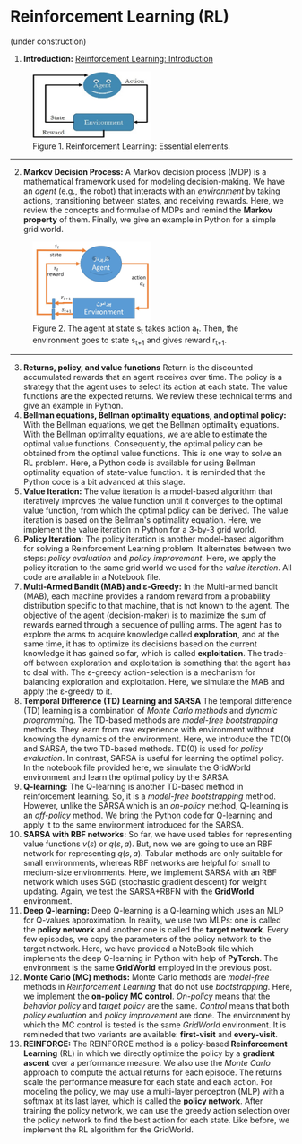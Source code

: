 # Reinforcement Learning (RL)
(under construction)
1) **Introduction:** <a href="./RL-introduction.ipynb">Reinforcement Learning: Introduction</a>
<figure>
<img alt="RL: Essential elements" src="./Media/RL-intro.jpg" width="50%">
<figcaption>Figure 1. Reinforcement Learning: Essential elements.</figcaption>
</figure>
<hr>

2) **Markov Decision Process:** A Markov decision process (MDP) is a mathematical framework used for modeling decision-making. We have an *agent* (e.g., the robot) that interacts with an *environment* by taking actions, transitioning between states, and receiving rewards. Here, we review the concepts and formulae of MDPs and remind the **Markov property** of them. Finally, we give an example in Python for a simple grid world.
<figure>
<img alt="RL: State-action-next state-reward" src="./Media/RL-MDP-fig-1.jpg" width="50%">
<figcaption>Figure 2. The agent at state s<sub>t</sub> takes action a<sub>t</sub>. Then, the environment goes to state s<sub>t+1</sub> and gives reward r<sub>t+1</sub>.</figcaption>
</figure>
<hr>

3) **Returns, policy, and value functions** Return is the discounted accumulated rewards that an agent receives over time. The policy is a strategy that the agent uses to select its action at each state. The value functions are the expected returns. We review these technical terms and give an example in Python. 
4) **Bellman equations, Bellman optimality equations, and optimal policy:** With the Bellman equations, we get the Bellman optimality equations. With the Bellman optimality equations, we are able to estimate the optimal value functions. Consequently, the optimal policy can be obtained from the optimal value functions. This is one way to solve an RL problem. Here, a Python code is available for using Bellman optimality equation of state-value function. It is reminded that the Python code is a bit advanced at this stage. 
5) **Value Iteration:** The value iteration is a model-based algorithm that iteratively improves the value function until it converges to the optimal value function, from which the optimal policy can be derived. The value iteration is based on the Bellman's optimality equation. Here, we implement the value iteration in Python for a 3-by-3 grid world.
6) **Policy Iteration:** The policy iteration is another model-based algorithm for solving a Reinforcement Learning problem. It alternates between two steps: *policy evaluation* and *policy improvement*. Here, we apply the policy iteration to the same grid world we used for the *value iteration*. All code are available in a Notebook file.
7) **Multi-Armed Bandit (MAB) and ε-Greedy:** In the Multi-armed bandit (MAB), each machine provides a random reward from a probability distribution specific to that machine, that is not known to the agent. The objective of the agent (decision-maker) is to maximize the sum of rewards earned through a sequence of pulling arms. The agent has to explore the arms to acquire knowledge called **exploration**, and at the same time, it has to optimize its decisions based on the current knowledge it has gained so far, which is called **exploitation**. The trade-off between exploration and exploitation is something that the agent has to deal with. The ε-greedy action-selection is a mechanism for balancing exploration and exploitation. Here, we simulate the MAB and apply the ε-greedy to it.
8) **Temporal Difference (TD) Learning and SARSA** The temporal difference (TD) learning is a combination of *Monte Carlo methods* and *dynamic programming*. The TD-based methods are *model-free* *bootstrapping* methods. They learn from raw experience with environment without knowing the dynamics of the environment. Here, we introduce the TD(0) and SARSA, the two TD-based methods. TD(0) is used for *policy evaluation*. In contrast, SARSA is useful for learning the optimal policy. In the notebook file provided here, we simulate the GridWorld environment and learn the optimal policy by the SARSA. 
9) **Q-learning:** The Q-learning is another TD-based method in reinforcement learning. So, it is a *model-free* *bootstrapping* method. However, unlike the SARSA which is an *on-policy* method, Q-learning is an *off-policy* method. We bring the Python code for Q-learning and apply it to the same environment introduced for the SARSA. 
10) **SARSA with RBF networks:** So far, we have used tables for representing value functions $v(s)$ or $q(s,a)$. But, now we are going to use an RBF network for representing $q(s,a)$. Tabular methods are only suitable for small environments, whereas RBF networks are helpful for small to medium-size environments. Here, we implement SARSA with an RBF network which uses SGD (stochastic gradient descent) for weight updating. Again, we test the SARSA+RBFN with the **GridWorld** environment.
11) **Deep Q-learning:** Deep Q-learning is a Q-learning which uses an MLP for Q-values approximation. In reality, we use two MLPs: one is called the **policy network** and another one is called the **target network**. Every few episodes, we copy the parameters of the policy network to the target network. Here, we have provided a NoteBook file which implements the deep Q-learning in Python with help of **PyTorch**. The environment is the same **GridWorld** employed in the previous post.
12) **Monte Carlo (MC) methods:** Monte Carlo methods are *model-free* methods in *Reinforcement Learning* that do not use *bootstrapping*. Here, we implement the **on-policy MC control**. *On-policy* means that the *behavior policy* and *target policy* are the same. *Control* means that both *policy evaluation* and *policy improvement* are done. The environment by which the MC control is tested is the same *GridWorld* environment. It is remineded that two variants are available: **first-visit** and **every-visit**.
13) **REINFORCE:** The REINFORCE method is a policy-based **Reinforcement Learning** (RL) in which we directly optimize the policy by a **gradient ascent** over a performance measure. We also use the *Monte Carlo* approach to compute the actual returns for each episode. The returns scale the performance measure for each state and each action. 
For modeling the policy, we may use a multi-layer perceptron (MLP) with a softmax at its last layer, which is called the **policy network**. After training the policy network, we can use the greedy action selection over the policy network to find the best action for each state. Like before, we implement the RL algorithm for the GridWorld. 